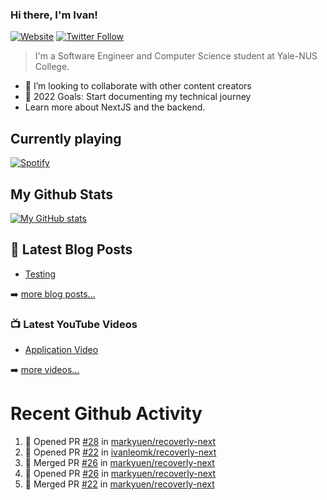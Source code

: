### Hi there, I'm Ivan!

[![Website](https://img.shields.io/website?label=ivanleo.com&style=for-the-badge&url=https%3A%2F%2Fivanleo.com)](https://ivanleo.com)
[![Twitter Follow](https://img.shields.io/twitter/follow/ivanleomk?color=1DA1F2&logo=twitter&style=for-the-badge)](https://twitter.com/intent/follow?screen_name=ivanleomk)

> I'm a Software Engineer and Computer Science student at Yale-NUS College.

- 👯 I’m looking to collaborate with other content creators
- 🥅 2022 Goals: Start documenting my technical journey
- Learn more about NextJS and the backend.

## Currently playing

[![Spotify](https://novatorem-ivanleomk.vercel.app/api/spotify)](https://open.spotify.com/user/ivanleomk)

## My Github Stats

[![My GitHub stats](https://github-readme-stats.vercel.app/api?username=ivanleomk)](https://github.com/ivanleomk/github-readme-stats)

## 📕 Latest Blog Posts

<!-- BLOG-POST-LIST:START -->
- [Testing](https://dev.to/ivanleomk/testing-2f4k)
<!-- BLOG-POST-LIST:END -->

➡️ [more blog posts...](https://ivanleo.com/articles)

### 📺 Latest YouTube Videos

<!-- YOUTUBE:START -->
- [Application Video](https://www.youtube.com/watch?v=92tDFP4stk0)
<!-- YOUTUBE:END -->

➡️ [more videos...](https://www.youtube.com/channel/UCsk__9hguqk3z-ilesZh4xw)

# Recent Github Activity

<!--START_SECTION:activity-->

1. 💪 Opened PR [#28](https://github.com/markyuen/recoverly-next/pull/28) in [markyuen/recoverly-next](https://github.com/markyuen/recoverly-next)
2. 💪 Opened PR [#22](https://github.com/ivanleomk/recoverly-next/pull/22) in [ivanleomk/recoverly-next](https://github.com/ivanleomk/recoverly-next)
3. 🎉 Merged PR [#26](https://github.com/markyuen/recoverly-next/pull/26) in [markyuen/recoverly-next](https://github.com/markyuen/recoverly-next)
4. 💪 Opened PR [#26](https://github.com/markyuen/recoverly-next/pull/26) in [markyuen/recoverly-next](https://github.com/markyuen/recoverly-next)
5. 🎉 Merged PR [#22](https://github.com/markyuen/recoverly-next/pull/22) in [markyuen/recoverly-next](https://github.com/markyuen/recoverly-next)
<!--END_SECTION:activity-->
